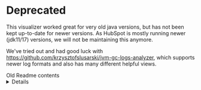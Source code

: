 # Deprecated

This visualizer worked great for very old java versions, but has not been kept up-to-date for newer versions. As HubSpot is mostly running newer (jdk11/17) versions,
we will not be maintaining this anymore.

We've tried out and had good luck with https://github.com/krzysztofslusarski/jvm-gc-logs-analyzer, which supports newer log formats and also has many different helpful views.

<summary>Old Readme contents</summary>
<details>
# Run a gc.log through gnuplot for multiple views of GC performance

The python script `gc_log_visualizer.py` will use gnuplot to graph interesting characteristics
and data from the given gc log.

 * pre/post gc amounts for total heap. Bar for `InitiatingHeapOccupancyPercent` if found.
 * mixed gc duration, from the start of the first event until not continued in a new minor event (g1gc)
 * count of sequentials runs of mixed gc (g1gc)
 * stop-the-world pause times from GC events, other stw events ignored
 * Percentage of total time spent in GC stop-the-world
 * Count of GC stop-the-world pause times grouped by time taken
 * Multi-phase concurrent mark cycle duration (g1gc)
 * Line graph of pre-gc sizes, young old and total. to-space exhaustion events added for g1gc. Bar for `InitiatingHeapOccupancyPercent` if found. Reclaimable (mb) amount per mixed gc event.
 * Eden size pre/post. For g1gc shows how the alg floats the target Eden size around.
 * Delta of Tenured data for each GC event for g1gc only.
   The idea of this graph is to get a rough idea on the Tenured fill rate.
   Not entirely sure of what's going on here, after a young gc event Tenured can drop significantly.

The shell script `regionsize_vs_objectsize.sh` will take a gc.log
as input and return the percent of Humongous Objects that would fit
into various G1RegionSize's (2mb-32mb by powers of 2).

If JVM Unified Logging Framework is enabled, this will not work out of the box, we will need to enable printing of information about adaptive generation size. 
See [gc log preparation](https://github.com/HubSpot/gc_log_visualizer#gc-log-preparation) for adding GC logs to make this work.

```
  ./regionsize_vs_objectsize.sh <gc.log>
  1986 humongous objects referenced in <gc.log>
  32% would not be humongous with a 2mb g1 region size
  77% would not be humongous with a 4mb g1 region size
  100% would not be humongous with a 8mb g1 region size
  100% would not be humongous with a 16mb g1 region size
  100% would not be humongous with a 32mb g1 region size
```

## How to run
The start and end dates are optional and can be any format gnuplot understands.
The second argument will be used as the base name for the created png files.

```
  python gc_log_visualizer.py <gc log> <optional output file base name> <optional start date/time, fmt: 2015-08-12:19:36:00> <optional end date/time, fmt: 2015-08-12:19:39:00>
  python gc_log_visualizer.py gc.log
  python gc_log_visualizer.py gc.log.0.current user-app
  python gc_log_visualizer.py gc.log 3minwindow 2015-08-12:19:36:00 2015-08-12:19:39:00
```

## gc log preparation
The script has been run on ParallelGC and G1GC logs. There may
be some oddities/issues with ParallelGC as profiling it hasn't
proven overly useful.

The following gc params are required for full functionality.

```
  -XX:+PrintGCDetails -XX:+PrintGCDateStamps -XX:+PrintGCApplicationStoppedTime -XX:+PrintAdaptiveSizePolicy
```
_For JVM Unified Logging Framework, corresponding options can be found [here](https://docs.oracle.com/javase/9/tools/java.htm#JSWOR-GUID-9569449C-525F-4474-972C-4C1F63D5C357).
For example, for legacy GC flag `-XX:PrintAdaptiveSizePolicy` (used to add log lines to calculate humongous objects with `regionsize_vs_objectsize.sh`) instead use `-Xlog:ergo*=debug`._

## required python libs
The python libs that are required can be found in the setup.py
and handled in the usual manner.

```
# enter a virtualenv or not
pip install -r requirements.txt
```

## gnuplot
The gc.log is parsed into flat files which are then run through
gnuplot.

```
  # osx
  brew install gnuplot
  brew unlink libjpeg
  brew install libjpeg
  brew link libjpeg
```

## Examples

Line charts of generation sizes and total, bar for InitiatingHeapOccupancyPercent (in Mb),
reclaimable amount per mixed gc event.

![example of main chart with InitiatingHeapOccupancyPercent and reclaimable](images/ihop-and-reclaimable.png)

Another example of the same chart but with the `InitiatingHeapOccupancyPercent`
set below working set, which results in lots of mixed gc events shown as the reclaimable squares.

![example of unhealthy main chart with InitiatingHeapOccupancyPercent and reclaimable](images/ihop-and-reclaimable-unhealthy.png)

To-space exhaustion from traffic bursts on cache
expiration events. Solution: use stampeding herd protection.

![example of to-space exhaustion](images/to-space-exhaustion.png)

This visualization of humongous objects shows the sizes in KB,
as well as the vertical groupings that have the potential to
cause to-space exhaustion.

![example of humongous objects](images/humongous-objects.png)
   </details>

